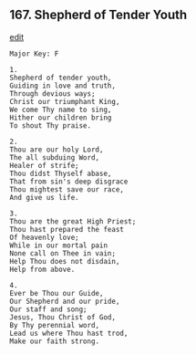
## 167.  Shepherd of Tender Youth
[edit](https://docs.google.com/document/d/1CkhJDaSy9XB0FCzX3Yfidtq2VnanKBxu/edit?mode=html)



    Major Key: F

    1.
    Shepherd of tender youth, 
    Guiding in love and truth,
    Through devious ways; 
    Christ our triumphant King, 
    We come Thy name to sing, 
    Hither our children bring
    To shout Thy praise.

    2.
    Thou are our holy Lord, 
    The all subduing Word,
    Healer of strife; 
    Thou didst Thyself abase,
    That from sin's deep disgrace
    Thou mightest save our race,
    And give us life.

    3.
    Thou are the great High Priest; 
    Thou hast prepared the feast
    Of heavenly love; 
    While in our mortal pain
    None call on Thee in vain;
    Help Thou does not disdain,
    Help from above.

    4.
    Ever be Thou our Guide,
    Our Shepherd and our pride,
    Our staff and song; 
    Jesus, Thou Christ of God,
    By Thy perennial word,
    Lead us where Thou hast trod,
    Make our faith strong.
